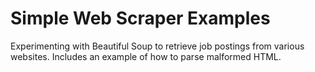 # Simple Web Scraper Examples

Experimenting with Beautiful Soup to retrieve job postings from various websites. Includes an example of how to parse malformed HTML.